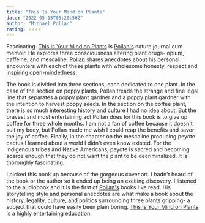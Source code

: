 ```yaml
---
title: "This Is Your Mind on Plants"
date: "2022-05-15T06:20:56Z"
author: "Michael Pollan"
rating: ⭐⭐⭐⭐
---
```


<style>

</style>

Fascinating. <a href="https://www.goodreads.com/book/show/56015023-this-is-your-mind-on-plants">This Is Your Mind on Plants</a> is <a href="https://www.goodreads.com/author/show/2121.Michael_Pollan">Pollan's</a> nature journal cum memoir. He explores three consciousness altering plant drugs- opium, caffeine, and mescaline. <a href="https://www.goodreads.com/author/show/2121.Michael_Pollan">Pollan</a> shares anecdotes about his personal encounters with each of these plants with wholesome honesty, respect and inspiring open-mindedness. 

The book is divided into three sections, each dedicated to one plant. In the case of the section on poppy plants, Pollan treads the strange and fine legal line that separates a poppy plant gardner and a poppy plant gardner with the intention to harvest poppy seeds. In the section on the coffee plant, there is so much interesting history and culture I had no idea about. But the bravest and most entertaining act Pollan does for this book is to give up coffee for three whole months. I am not a fan of coffee because it doesn't suit my body, but Pollan made me wish I could reap the benefits and savor the joy of coffee. Finally, in the chapter on the mescaline producing peyote cactus I learned about a world I didn't even know existed. For the indigenous tribes and Native Americans, peyote is sacred and becoming scarce enough that they do not want the plant to be decriminalized. It is thoroughly fascinating.   

I picked this book up because of the gorgeous cover art. I hadn't heard of the book or the author so it ended up being an exciting discovery. I listened to the audiobook and it is the first of <a href="https://www.goodreads.com/author/show/2121.Michael_Pollan">Pollan's</a> books I've read. His storytelling style and personal anecdotes are what make a book about the history, legality, culture, and politics surrounding three plants gripping- a subject that could have easily been plain boring. <a href="https://www.goodreads.com/book/show/56015023-this-is-your-mind-on-plants">This Is Your Mind on Plants</a> is a highly entertaining education. 



